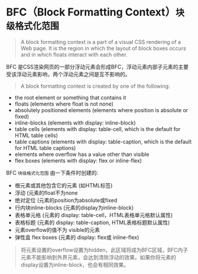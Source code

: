 # BFC（Block Formatting Context）``块级格式化范围``

>A block formatting context is a part of a visual CSS rendering of a Web page. It is the region in which the layout of block boxes occurs and in which floats interact with each other.

BFC 是CSS渲染网页的一部分浮动元素会形成BFC，浮动元素内部子元素的主要受该浮动元素影响，两个浮动元素之间是互不影响的。

>A block formatting context is created by one of the following:
- the root element or something that contains it
- floats (elements where float is not none)
- absolutely positioned elements (elements where position is  absolute or fixed)
- inline-blocks (elements with display: inline-block)
- table cells (elements with display: table-cell, which is the default for HTML table cells)
- table captions (elements with display: table-caption, which is the default for HTML table captions)
- elements where overflow has a value other than visible
- flex boxes (elements with display: flex or inline-flex)

BFC ``块级格式化范围`` 由一下条件时创建的:

- 根元素或其他包含它的元素 (如HTML标签)
- 浮动 (元素的float不为none
- 绝对定位 (元素的position为absolute或fixed
- 行内块inline-blocks (元素的display为inline-block)
- 表格单元格 (元素的 display: table-cell，HTML表格单元格默认属性)
- 表格标题 (元素的 display: table-caption, HTML表格标题默认属性)
- 元素overflow的值不为 visible的元素
- 弹性盒 flex boxes (元素的 display: flex或 inline-flex)

>将元素设置的overflow设置为hidden，此区域将成为BFC区域，BFC内子元素不能影响到外界元素，会达到清除浮动的效果。如果你将元素的display设置为inline-block，也会有相同效果。

